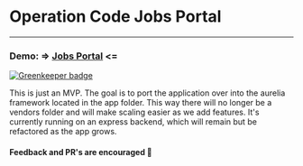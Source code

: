 # Operation Code Jobs Portal
-------
### Demo: => [Jobs Portal](https://admin-portal.npmstack.com) <=

[![Greenkeeper badge](https://badges.greenkeeper.io/sethbergman/admin-portal.svg)](https://greenkeeper.io/)

This is just an MVP. The goal is to port the application over into the aurelia framework located in the app folder. This way there will no longer be a vendors folder and will make scaling easier as we add features. It's currently running on an express backend, which will remain but be refactored as the app grows.

#### Feedback and PR's are encouraged :rocket:
